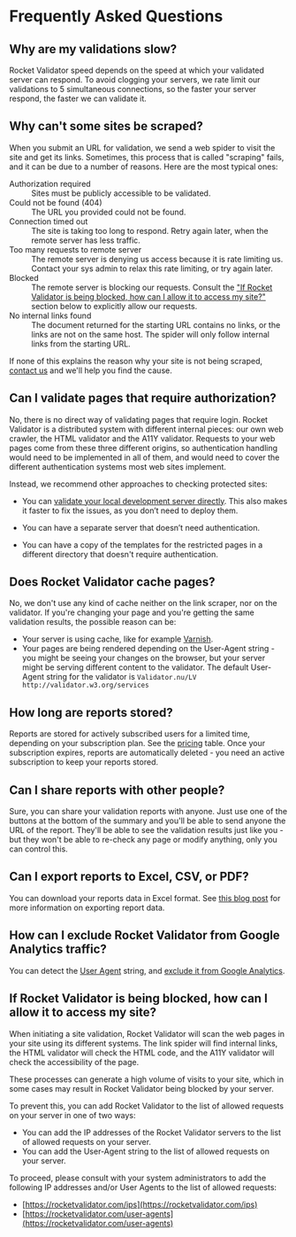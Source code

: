 # Frequently Asked Questions

## Why are my validations slow?

Rocket Validator speed depends on the speed at which your validated server can respond. To avoid clogging your servers, we rate limit our validations to 5 simultaneous connections, so the faster your server respond, the faster we can validate it.

## Why can't some sites be scraped?

When you submit an URL for validation, we send a web spider to visit the site and get its links. Sometimes, this process that is called "scraping" fails, and it can be due to a number of reasons. Here are the most typical ones:

<dl>
  <dt>Authorization required</dt>
  <dd>Sites must be publicly accessible to be validated.</dd>
  <dt>Could not be found (404)</dt>
  <dd>The URL you provided could not be found.</dd>
  <dt>Connection timed out</dt>
  <dd>The site is taking too long to respond. Retry again later, when the remote server has less traffic.</dd>
  <dt>Too many requests to remote server</dt>
  <dd>The remote server is denying us access because it is rate limiting us. Contact your sys admin to relax this rate limiting, or try again later.</dd>
  <dt>Blocked</dt>
  <dd>The remote server is blocking our requests. Consult the <a href="#if-rocket-validator-is-being-blocked-how-can-i-allow-it-to-access-my-site">"If Rocket Validator is being blocked, how can I allow it to access my site?"</a> section below to explicitly allow our requests.</dd>
  <dt>No internal links found</dt>
  <dd>The document returned for the starting URL contains no links, or the links are not on the same host. The spider will only follow internal links from the starting URL.</dd>
</dl>

<p>If none of this explains the reason why your site is not being scraped, <a href="mailto:support@rocketvalidator.com">contact us</a> and we'll help you find the cause.</p>

## Can I validate pages that require authorization?

No, there is no direct way of validating pages that require login. Rocket Validator is a distributed system with different internal pieces: our own web crawler, the HTML validator and the A11Y validator. Requests to your web pages come from these three different origins, so authentication handling would need to be implemented in all of them, and would need to cover the different authentication systems most web sites implement.

Instead, we recommend other approaches to checking protected sites:

* You can <a href="/how-to-validate-your-local-server">validate your local development server directly</a>. This also makes it faster to fix the issues, as you don’t need to deploy them. 

* You can have a separate server that doesn’t need authentication.

* You can have a copy of the templates for the restricted pages in a different directory that doesn't require authentication.

## Does Rocket Validator cache pages?

No, we don't use any kind of cache neither on the link scraper, nor on the validator. If you're changing your page and you're getting the same validation results, the possible reason can be:

* Your server is using cache, like for example [Varnish](https://varnish-cache.org/).
* Your pages are being rendered depending on the User-Agent string - you might be seeing your changes on the browser, but your server might be serving different content to the validator. The default User-Agent string for the validator is `Validator.nu/LV http://validator.w3.org/services`

## How long are reports stored?

Reports are stored for actively subscribed users for a limited time, depending on your subscription plan. See the [pricing](https://rocketvalidator.com/pricing) table. Once your subscription expires, reports are automatically deleted - you need an active subscription to keep your reports stored.

## Can I share reports with other people?

Sure, you can share your validation reports with anyone. Just use one of the buttons at the bottom of the summary and you'll be able to send anyone the URL of the report. They'll be able to see the validation results just like you - but they won't be able to re-check any page or modify anything, only you can control this.

## Can I export reports to Excel, CSV, or PDF?

You can download your reports data in Excel format. See [this blog post](https://rocketvalidator.com/blog/how-to-export-report-data-as-excel-files) for more information on exporting report data.

## How can I exclude Rocket Validator from Google Analytics traffic?

You can detect the <a href="/user-agents">User Agent</a> string, and <a href="/google">exclude it from Google Analytics</a>.

## If Rocket Validator is being blocked, how can I allow it to access my site?

When initiating a site validation, Rocket Validator will scan the web pages in your site using its different systems. The link spider will find internal links, the HTML validator will check the HTML code, and the A11Y validator will check the accessibility of the page.

These processes can generate a high volume of visits to your site, which in some cases may result in Rocket Validator being blocked by your server.

To prevent this, you can add Rocket Validator to the list of allowed requests on your server in one of two ways:

* You can add the IP addresses of the Rocket Validator servers to the list of allowed requests on your server.
* You can add the User-Agent string to the list of allowed requests on your server.

To proceed, please consult with your system administrators to add the following IP addresses and/or User Agents to the list of allowed requests:

* [https://rocketvalidator.com/ips](https://rocketvalidator.com/ips)
* [https://rocketvalidator.com/user-agents](https://rocketvalidator.com/user-agents)
